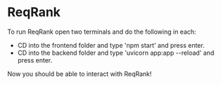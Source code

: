 # ReqRank

To run ReqRank open two terminals and do the following in each:
* CD into the frontend folder and type 'npm start' and press enter.
* CD into the backend folder and type 'uvicorn app:app --reload' and press enter.

Now you should be able to interact with ReqRank!